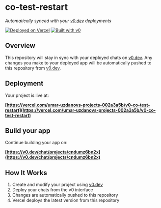 # co-test-restart

*Automatically synced with your [v0.dev](https://v0.dev) deployments*

[![Deployed on Vercel](https://img.shields.io/badge/Deployed%20on-Vercel-black?style=for-the-badge&logo=vercel)](https://vercel.com/umar-uzdanovs-projects-002a3a5b/v0-co-test-restart)
[![Built with v0](https://img.shields.io/badge/Built%20with-v0.dev-black?style=for-the-badge)](https://v0.dev/chat/projects/cndumz6bn2x)

## Overview

This repository will stay in sync with your deployed chats on [v0.dev](https://v0.dev).
Any changes you make to your deployed app will be automatically pushed to this repository from [v0.dev](https://v0.dev).

## Deployment

Your project is live at:

**[https://vercel.com/umar-uzdanovs-projects-002a3a5b/v0-co-test-restart](https://vercel.com/umar-uzdanovs-projects-002a3a5b/v0-co-test-restart)**

## Build your app

Continue building your app on:

**[https://v0.dev/chat/projects/cndumz6bn2x](https://v0.dev/chat/projects/cndumz6bn2x)**

## How It Works

1. Create and modify your project using [v0.dev](https://v0.dev)
2. Deploy your chats from the v0 interface
3. Changes are automatically pushed to this repository
4. Vercel deploys the latest version from this repository
